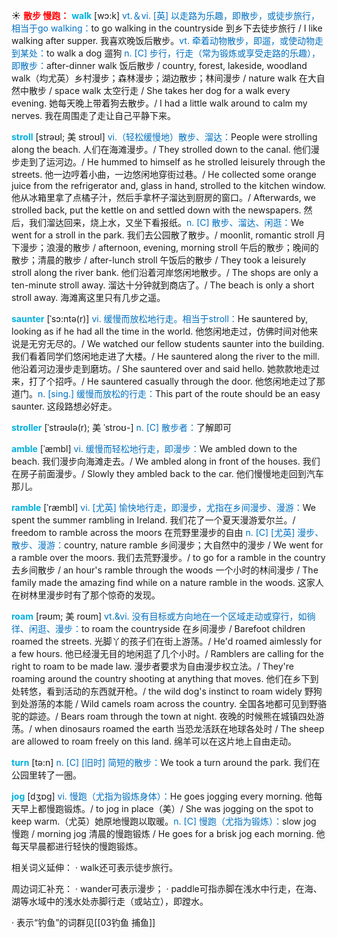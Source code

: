 ☀ <font color="red">**散步 慢跑：**</font>
<font color="sky blue">**walk**</font> [wɔ:k] 
<font color="#0070c0">vt.＆vi. [英] 以走路为乐趣，即散步，或徒步旅行，相当于go walking：</font>to go walking in the countryside 到乡下去徒步旅行 / I like walking after supper. 我喜欢晚饭后散步。<font color="#0070c0">vt. 牵着动物散步，即遛，或使动物走到某处：</font>to walk a dog 遛狗 <font color="#0070c0">n. [C] 步行，行走（常为锻炼或享受走路的乐趣），即散步：</font>after-dinner walk 饭后散步 / country, forest, lakeside, woodland walk（均尤英）乡村漫步；森林漫步；湖边散步；林间漫步 / nature walk 在大自然中散步 / space walk 太空行走 / She takes her dog for a walk every evening. 她每天晚上带着狗去散步。/ I had a little walk around to calm my nerves. 我在周围走了走让自己平静下来。
           
<font color="sky blue">**stroll**</font> [strəʊl; 美 stroʊl]
<font color="#0070c0">vi.（轻松缓慢地）散步、溜达：</font>People were strolling along the beach. 人们在海滩漫步。/ They strolled down to the canal. 他们漫步走到了运河边。/ He hummed to himself as he strolled leisurely through the streets. 他一边哼着小曲，一边悠闲地穿街过巷。/ He collected some orange juice from the refrigerator and, glass in hand, strolled to the kitchen window. 他从冰箱里拿了点橘子汁，然后手拿杯子溜达到厨房的窗口。/ Afterwards, we strolled back, put the kettle on and settled down with the newspapers. 然后，我们溜达回来，烧上水，又坐下看报纸。<font color="#0070c0">n. [C] 散步、溜达、闲逛：</font>We went for a stroll in the park. 我们去公园散了散步。/ moonlit, romantic stroll 月下漫步；浪漫的散步 / afternoon, evening, morning stroll 午后的散步；晚间的散步；清晨的散步 / after-lunch stroll 午饭后的散步 / They took a leisurely stroll along the river bank. 他们沿着河岸悠闲地散步。/ The shops are only a ten-minute stroll away. 溜达十分钟就到商店了。/ The beach is only a short stroll away. 海滩离这里只有几步之遥。
                      
<font color="sky blue">**saunter**</font> [ˈsɔ:ntə(r)]
<font color="#0070c0">vi. 缓慢而放松地行走。相当于stroll：</font>He sauntered by, looking as if he had all the time in the world. 他悠闲地走过，仿佛时间对他来说是无穷无尽的。/ We watched our fellow students saunter into the building. 我们看着同学们悠闲地走进了大楼。/ He sauntered along the river to the mill. 他沿着河边漫步走到磨坊。/ She sauntered over and said hello. 她款款地走过来，打了个招呼。/ He sauntered casually through the door. 他悠闲地走过了那道门。<font color="#0070c0">n. [sing.] 缓慢而放松的行走：</font>This part of the route should be an easy saunter. 这段路想必好走。

<font color="sky blue">**stroller**</font> [ˈstrəʊlə(r); 美 ˈstroʊ-]
<font color="#0070c0">n. [C] 散步者：</font>了解即可

<font color="sky blue">**amble**</font> [ˈæmbl]
<font color="#0070c0">vi. 缓慢而轻松地行走，即漫步：</font>We ambled down to the beach. 我们漫步向海滩走去。/ We ambled along in front of the houses. 我们在房子前面漫步。/ Slowly they ambled back to the car. 他们慢慢地走回到汽车那儿。
           
<font color="sky blue">**ramble**</font> [ˈræmbl]
<font color="#0070c0">vi. [尤英] 愉快地行走，即漫步，尤指在乡间漫步、漫游：</font>We spent the summer rambling in Ireland. 我们花了一个夏天漫游爱尔兰。/ freedom to ramble across the moors 在荒野里漫步的自由 <font color="#0070c0">n. [C] [尤英] 漫步、散步、漫游：</font>country, nature ramble 乡间漫步；大自然中的漫步 / We went for a ramble over the moors. 我们去荒野漫步。/ to go for a ramble in the country 去乡间散步 / an hour's ramble through the woods 一个小时的林间漫步 / The family made the amazing find while on a nature ramble in the woods. 这家人在树林里漫步时有了那个惊奇的发现。
           
<font color="sky blue">**roam**</font> [rəʊm; 美 roʊm]
<font color="#0070c0">vt.&vi. 没有目标或方向地在一个区域走动或穿行，如徜徉、闲逛、漫步：</font>to roam the countryside 在乡间漫步 / Barefoot children roamed the streets. 光脚丫的孩子们在街上游荡。/ He'd roamed aimlessly for a few hours. 他已经漫无目的地闲逛了几个小时。/ Ramblers are calling for the right to roam to be made law. 漫步者要求为自由漫步权立法。/ They're roaming around the country shooting at anything that moves. 他们在乡下到处转悠，看到活动的东西就开枪。/ the wild dog's instinct to roam widely 野狗到处游荡的本能 / Wild camels roam across the country. 全国各地都可见到野骆驼的踪迹。/ Bears roam through the town at night. 夜晚的时候熊在城镇四处游荡。/ when dinosaurs roamed the earth 当恐龙活跃在地球各处时 / The sheep are allowed to roam freely on this land. 绵羊可以在这片地上自由走动。

<font color="sky blue">**turn**</font> [tə:n] 
<font color="#0070c0">n. [C] [旧时] 简短的散步：</font>We took a turn around the park. 我们在公园里转了一圈。

<font color="sky blue">**jog**</font> [dӡɒɡ] 
<font color="#0070c0">vi. 慢跑（尤指为锻炼身体）：</font>He goes jogging every morning. 他每天早上都慢跑锻炼。/ to jog in place（美）/ She was jogging on the spot to keep warm.（尤英）她原地慢跑以取暖。<font color="#0070c0">n. [C] 慢跑（尤指为锻炼）：</font>slow jog 慢跑 / morning jog 清晨的慢跑锻炼 / He goes for a brisk jog each morning. 他每天早晨都进行轻快的慢跑锻炼。

相关词义延伸：
· walk还可表示徒步旅行。

周边词汇补充：
· wander可表示漫步；
· paddle可指赤脚在浅水中行走，在海、湖等水域中的浅水处赤脚行走（或站立），即蹚水。

· 表示“钓鱼”的词群见[[03钓鱼 捕鱼]]
